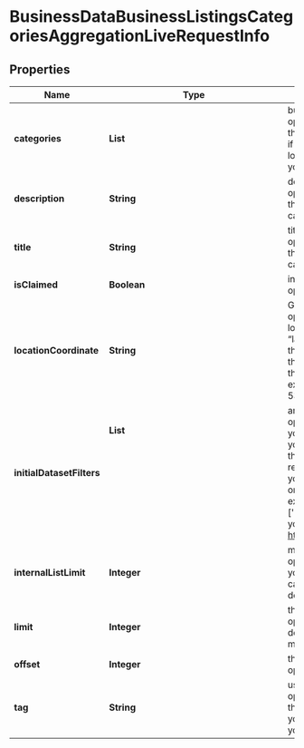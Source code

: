 # BusinessDataBusinessListingsCategoriesAggregationLiveRequestInfo


## Properties

| Name | Type | Description | Notes |
|------------ | ------------- | ------------- | -------------|
**categories** | **List<String>** | business categories<br>optional field<br>the categories you specify are used to search for business listings;<br>if you don’t use this field, we will return business listings found in the specified location;<br>you can specify up to 10 categories |[optional]|
**description** | **String** | description of the element in SERP<br>optional field<br>the description of the business entity for which the results are collected;<br>can contain up to 200 characters |[optional]|
**title** | **String** | title of the element in SERP<br>optional field<br>the name of the business entity for which the results are collected;<br>can contain up to 200 characters |[optional]|
**isClaimed** | **Boolean** | indicates whether the business is verified by its owner on Google Maps<br>optional field |[optional]|
**locationCoordinate** | **String** | GPS coordinates of a location<br>optional field<br>location_coordinate parameter should be specified in the “latitude,longitude,radius” format<br>the maximum number of decimal digits for “latitude” and “longitude”: 7<br>the minimum value for “radius”: 1<br>the maximum value for “radius”: 100000<br>example:<br>53.476225,-2.243572,200 |[optional]|
**initialDatasetFilters** | **List<Object>** | array of results filtering parameters<br>optional field<br>you can add several filters at once (8 filters maximum)<br>you should set a logical operator and, or between the conditions<br>the following operators are supported:<br>regex, not_regex, <, <=, >, >=, =, <>, in, not_in, like, not_like, match, not_match<br>you can use the % operator with like and not_like to match any string of zero or more characters<br>example:<br>['rating.value','>',3]<br>you can receive the list of available filters by making a separate request to https://api.dataforseo.com/v3/business_data/business_listings/available_filters |[optional]|
**internalListLimit** | **Integer** | maximum number of elements within internal arrays<br>optional field<br>you can use this field to limit the number of elements within the aggregated categories<br>default value: 10 |[optional]|
**limit** | **Integer** | the maximum number of returned businesses<br>optional field<br>default value: 100<br>maximum value: 1000 |[optional]|
**offset** | **Integer** | the maximum number of returned businesses<br>optional field |[optional]|
**tag** | **String** | user-defined task identifier<br>optional field<br>the character limit is 255<br>you can use this parameter to identify the task and match it with the result<br>you will find the specified tag value in the data object of the response |[optional]|